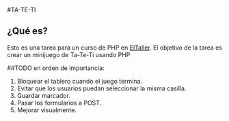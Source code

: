 #TA-TE-TI

## ¿Qué es?
Esto es una tarea para un curso de PHP en [ElTaller](https://www.eltaller.edu.uy/).
El objetivo de la tarea es crear un minijuego de Ta-Te-Ti usando PHP

##TODO en orden de importancia:
1. Bloquear el tablero cuando el juego termina.
2. Evitar que los usuarios puedan seleccionar la misma casilla.
3. Guardar marcador.
4. Pasar los formularios a POST.
5. Mejorar visualmente.
